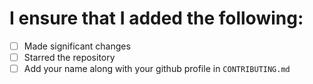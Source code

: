 <!-- changed a file mentioned in the readme.md-->
<!-- -[x] add a 'x' to make it tick-->

# I ensure that I added the following:
 - [ ] Made significant changes
 - [ ] Starred the repository
 - [ ] Add your name along with your github profile in `CONTRIBUTING.md`
